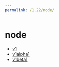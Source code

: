```yaml
---
permalink: /1.22/node/
---
```


# node



* [v1](v1/index.md)
* [v1alpha1](v1alpha1/index.md)
* [v1beta1](v1beta1/index.md)